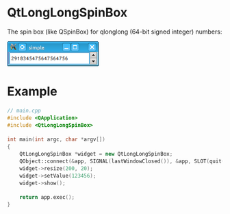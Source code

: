 QtLongLongSpinBox
=================

The spin box (like QSpinBox) for qlonglong (64-bit signed integer) numbers:

![Screenshot](doc/examples/simple/img/screenshot001.png)

Example
=======
```c++
// main.cpp
#include <QApplication>
#include <QtLongLongSpinBox>

int main(int argc, char *argv[])
{
    QtLongLongSpinBox *widget = new QtLongLongSpinBox;
    QObject::connect(&app, SIGNAL(lastWindowClosed()), &app, SLOT(quit()));
    widget->resize(200, 20);
    widget->setValue(123456);
    widget->show();

    return app.exec();
}
```
